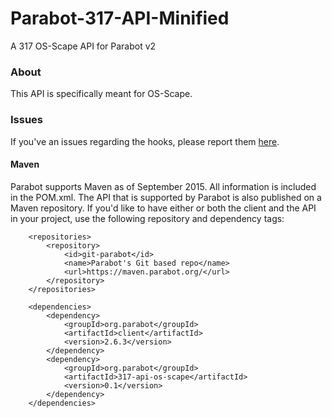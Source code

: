 Parabot-317-API-Minified
========================

A 317 OS-Scape API for Parabot v2

### About

This API is specifically meant for OS-Scape.

### Issues
If you've an issues regarding the hooks, please report them [here](https://github.com/Parabot/Parabot-317-API-Minified/issues).

#### Maven
Parabot supports Maven as of September 2015. All information is included in the POM.xml.
The API that is supported by Parabot is also published on a Maven repository.
If you'd like to have either or both the client and the API in your project, use the following repository and dependency tags:
```
    <repositories>
        <repository>
            <id>git-parabot</id>
            <name>Parabot's Git based repo</name>
            <url>https://maven.parabot.org/</url>
        </repository>
    </repositories>

    <dependencies>
        <dependency>
            <groupId>org.parabot</groupId>
            <artifactId>client</artifactId>
            <version>2.6.3</version>
        </dependency>
        <dependency>
            <groupId>org.parabot</groupId>
            <artifactId>317-api-os-scape</artifactId>
            <version>0.1</version>
        </dependency>
    </dependencies>
```
